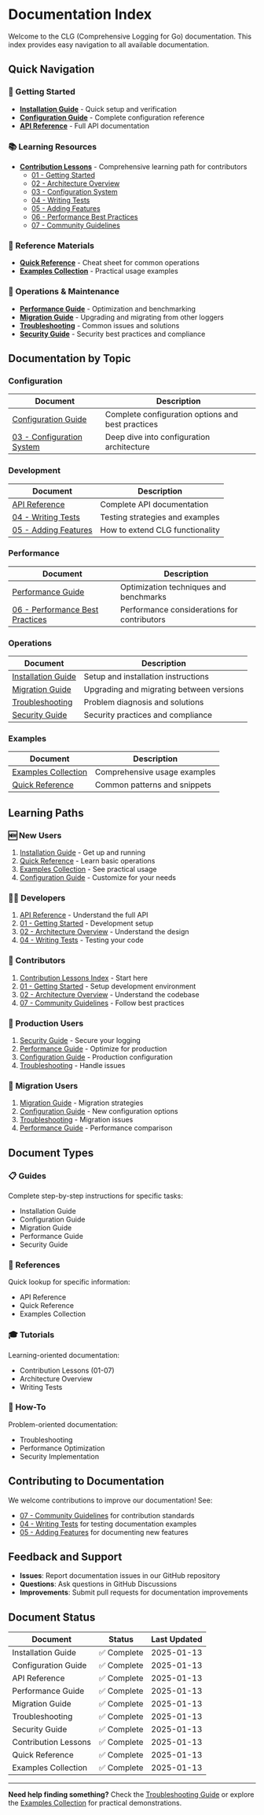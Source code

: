 # Documentation Index

Welcome to the CLG (Comprehensive Logging for Go) documentation. This index provides easy navigation to all available documentation.

## Quick Navigation

### 🚀 Getting Started
- **[Installation Guide](./INSTALLATION.md)** - Quick setup and verification
- **[Configuration Guide](./CONFIGURATION.md)** - Complete configuration reference
- **[API Reference](./api_reference.md)** - Full API documentation

### 📚 Learning Resources
- **[Contribution Lessons](./lession_contribute/README.md)** - Comprehensive learning path for contributors
  - [01 - Getting Started](./lession_contribute/01_getting_started.md)
  - [02 - Architecture Overview](./lession_contribute/02_architecture.md)
  - [03 - Configuration System](./lession_contribute/03_configuration_system.md)
  - [04 - Writing Tests](./lession_contribute/04_writing_tests.md)
  - [05 - Adding Features](./lession_contribute/05_adding_features.md)
  - [06 - Performance Best Practices](./lession_contribute/06_performance_best_practices.md)
  - [07 - Community Guidelines](./lession_contribute/07_community_guidelines.md)

### 📖 Reference Materials
- **[Quick Reference](./lession_contribute/QUICK_REFERENCE.md)** - Cheat sheet for common operations
- **[Examples Collection](./lession_contribute/EXAMPLES.md)** - Practical usage examples

### 🔧 Operations & Maintenance
- **[Performance Guide](./PERFORMANCE.md)** - Optimization and benchmarking
- **[Migration Guide](./MIGRATION.md)** - Upgrading and migrating from other loggers
- **[Troubleshooting](./TROUBLESHOOTING.md)** - Common issues and solutions
- **[Security Guide](./SECURITY.md)** - Security best practices and compliance

## Documentation by Topic

### Configuration
| Document | Description |
|----------|-------------|
| [Configuration Guide](./CONFIGURATION.md) | Complete configuration options and best practices |
| [03 - Configuration System](./lession_contribute/03_configuration_system.md) | Deep dive into configuration architecture |

### Development
| Document | Description |
|----------|-------------|
| [API Reference](./api_reference.md) | Complete API documentation |
| [04 - Writing Tests](./lession_contribute/04_writing_tests.md) | Testing strategies and examples |
| [05 - Adding Features](./lession_contribute/05_adding_features.md) | How to extend CLG functionality |

### Performance
| Document | Description |
|----------|-------------|
| [Performance Guide](./PERFORMANCE.md) | Optimization techniques and benchmarks |
| [06 - Performance Best Practices](./lession_contribute/06_performance_best_practices.md) | Performance considerations for contributors |

### Operations
| Document | Description |
|----------|-------------|
| [Installation Guide](./INSTALLATION.md) | Setup and installation instructions |
| [Migration Guide](./MIGRATION.md) | Upgrading and migrating between versions |
| [Troubleshooting](./TROUBLESHOOTING.md) | Problem diagnosis and solutions |
| [Security Guide](./SECURITY.md) | Security practices and compliance |

### Examples
| Document | Description |
|----------|-------------|
| [Examples Collection](./lession_contribute/EXAMPLES.md) | Comprehensive usage examples |
| [Quick Reference](./lession_contribute/QUICK_REFERENCE.md) | Common patterns and snippets |

## Learning Paths

### 🆕 New Users
1. [Installation Guide](./INSTALLATION.md) - Get up and running
2. [Quick Reference](./lession_contribute/QUICK_REFERENCE.md) - Learn basic operations
3. [Examples Collection](./lession_contribute/EXAMPLES.md) - See practical usage
4. [Configuration Guide](./CONFIGURATION.md) - Customize for your needs

### 👨‍💻 Developers
1. [API Reference](./api_reference.md) - Understand the full API
2. [01 - Getting Started](./lession_contribute/01_getting_started.md) - Development setup
3. [02 - Architecture Overview](./lession_contribute/02_architecture.md) - Understand the design
4. [04 - Writing Tests](./lession_contribute/04_writing_tests.md) - Testing your code

### 🔧 Contributors
1. [Contribution Lessons Index](./lession_contribute/README.md) - Start here
2. [01 - Getting Started](./lession_contribute/01_getting_started.md) - Setup development environment
3. [02 - Architecture Overview](./lession_contribute/02_architecture.md) - Understand the codebase
4. [07 - Community Guidelines](./lession_contribute/07_community_guidelines.md) - Follow best practices

### 🚀 Production Users
1. [Security Guide](./SECURITY.md) - Secure your logging
2. [Performance Guide](./PERFORMANCE.md) - Optimize for production
3. [Configuration Guide](./CONFIGURATION.md) - Production configuration
4. [Troubleshooting](./TROUBLESHOOTING.md) - Handle issues

### 🔄 Migration Users
1. [Migration Guide](./MIGRATION.md) - Migration strategies
2. [Configuration Guide](./CONFIGURATION.md) - New configuration options
3. [Troubleshooting](./TROUBLESHOOTING.md) - Migration issues
4. [Performance Guide](./PERFORMANCE.md) - Performance comparison

## Document Types

### 📋 Guides
Complete step-by-step instructions for specific tasks:
- Installation Guide
- Configuration Guide
- Migration Guide
- Performance Guide
- Security Guide

### 📖 References
Quick lookup for specific information:
- API Reference
- Quick Reference
- Examples Collection

### 🎓 Tutorials
Learning-oriented documentation:
- Contribution Lessons (01-07)
- Architecture Overview
- Writing Tests

### 🔧 How-To
Problem-oriented documentation:
- Troubleshooting
- Performance Optimization
- Security Implementation

## Contributing to Documentation

We welcome contributions to improve our documentation! See:
- [07 - Community Guidelines](./lession_contribute/07_community_guidelines.md) for contribution standards
- [04 - Writing Tests](./lession_contribute/04_writing_tests.md) for testing documentation examples
- [05 - Adding Features](./lession_contribute/05_adding_features.md) for documenting new features

## Feedback and Support

- **Issues**: Report documentation issues in our GitHub repository
- **Questions**: Ask questions in GitHub Discussions
- **Improvements**: Submit pull requests for documentation improvements

## Document Status

| Document | Status | Last Updated |
|----------|--------|--------------|
| Installation Guide | ✅ Complete | 2025-01-13 |
| Configuration Guide | ✅ Complete | 2025-01-13 |
| API Reference | ✅ Complete | 2025-01-13 |
| Performance Guide | ✅ Complete | 2025-01-13 |
| Migration Guide | ✅ Complete | 2025-01-13 |
| Troubleshooting | ✅ Complete | 2025-01-13 |
| Security Guide | ✅ Complete | 2025-01-13 |
| Contribution Lessons | ✅ Complete | 2025-01-13 |
| Quick Reference | ✅ Complete | 2025-01-13 |
| Examples Collection | ✅ Complete | 2025-01-13 |

---

**Need help finding something?** Check the [Troubleshooting Guide](./TROUBLESHOOTING.md) or explore the [Examples Collection](./lession_contribute/EXAMPLES.md) for practical demonstrations.
